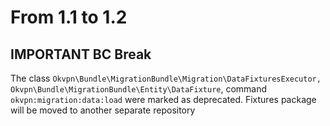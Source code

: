 # From 1.1 to 1.2

## IMPORTANT BC Break

The class `Okvpn\Bundle\MigrationBundle\Migration\DataFixturesExecutor, Okvpn\Bundle\MigrationBundle\Entity\DataFixture`, 
command `okvpn:migration:data:load` were marked as deprecated. Fixtures package will be moved to another separate repository
